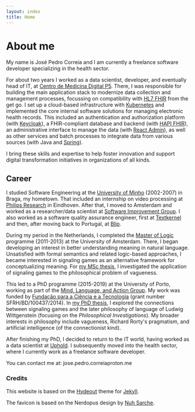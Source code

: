 ```yaml
---
layout: index
title: Home
---
```


# About me

My name is José Pedro Correia and I am currently a freelance software developer specializing in the health sector.

For about two years I worked as a data scientist, developer, and eventually head of IT, at [Centro de Medicina Digital P5](https://www.p5.pt/).
There, I was responsible for building the main application stack to modernize data collection and management processes, focussing on compatibility with [HL7 FHIR](https://hl7.org/fhir/) from the get go.
I set up a cloud-based infrastructure with [Kubernetes](https://kubernetes.io/) and implemented the core internal software solutions for managing electronic health records.
This included an authentication and authorization platform (with [Keycloak](https://www.keycloak.org/)), a FHIR-compliant database and backend (with [HAPI FHIR](https://hapifhir.io/)), an administrative interface to manage the data (with [React Admin](https://marmelab.com/react-admin/)), as well as other services and batch processes to integrate data from various sources (with Java and [Spring](https://spring.io/)).

I bring these skills and expertise to help foster innovation and support digital transformation initiatives in organizations of all kinds.

## Career

I studied Software Engineering at the [University of Minho](https://www.uminho.pt/) (2002-2007) in Braga, my hometown.
That included an internship on video processing at [Philips Research](https://www.philips.com/a-w/research/home.html) in Eindhoven.
After that, I moved to Amsterdam and worked as a researcher/data scientist at [Software Improvement Group](https://www.sig.eu/). 
I also worked as a software quality assurance engineer, first at [Textkernel](https://www.textkernel.com/) and then, after moving back to Portugal, at [Blip](https://blip.pt/).

During my period in the Netherlands, I completed the [Master of Logic](http://www.illc.uva.nl/MScLogic/) programme (2011-2013) at the University of Amsterdam.
There, I began developing an interest in better understanding meaning in natural language. 
Unsatisfied with formal semantics and related logic-based approaches, I became interested in signaling games as an alternative framework for conceptualizing meaning.
For [my MSc thesis](http://arno.uva.nl/document/499282), I investigated the application of signaling games to the philosophical problem of vagueness.

This led to a PhD programme (2015-2019) at the University of Porto, working as part of the [Mind, Language, and Action Group](https://mlag.up.pt/).
My work was funded by [Fundação para a Ciência e a Tecnologia](http://www.fct.pt/) (grant number SFRH/BD/100437/2014).
In [my PhD thesis](https://hdl.handle.net/10216/126715), I explored the connections between signaling games and the later philosophy of language of Ludwig Wittgenstein (focusing on the _Philosophical Investigations_).
My broader interests in philosophy include vagueness, Richard Rorty's pragmatism, and artificial intelligence (of the connectionist kind).

After finishing my PhD, I decided to return to the IT world, having worked as a data scientist at [Uphold](https://uphold.com/).
I subsequently moved into the health sector, where I currently work as a freelance software developer.


You can contact me at: jose.pedro.correia<span class="at-sign">proton.me</span>

### Credits

This website is based on the [Hydeout](https://fongandrew.github.io/hydeout/) theme for [Jekyll](https://jekyllrb.com/).

The favicon is based on the Nerdopus design by [Nuh Sarche](https://www.redbubble.com/people/nuhsarche).